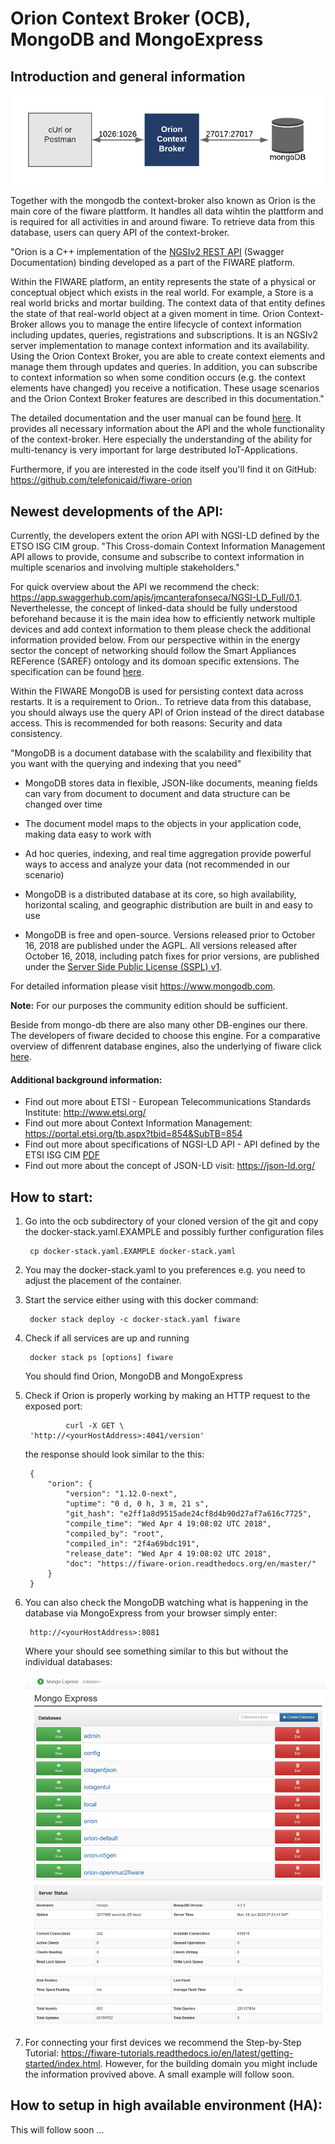 # Orion Context Broker (OCB), MongoDB and MongoExpress

## Introduction and general information

![Overview of the core generic enablers of fiware](../docs/figures/Orion.png)

Together with the mongodb the context-broker also known as Orion is the main core of the fiware plattform. It handles all data wihtin the plattform and is required for all activities in and around fiware. To retrieve data from this database, users can query API of the context-broker.

"Orion is a C++ implementation of the [NGSIv2 REST API](https://swagger.lab.fiware.org/?url=https://raw.githubusercontent.com/Fiware/specifications/master/OpenAPI/ngsiv2/ngsiv2-openapi.json#/) (Swagger Documentation) binding developed as a part of the FIWARE platform.

Within the FIWARE platform, an entity represents the state of a physical or conceptual object which exists in the real world. For example, a Store is a real world bricks and mortar building. The context data of that entity defines the state of that real-world object at a given moment in time.
Orion Context-Broker allows you to manage the entire lifecycle of context information including updates, queries, registrations and subscriptions. It is an NGSIv2 server implementation to manage context information and its availability. Using the Orion Context Broker, you are able to create context elements and manage them through updates and queries. In addition, you can subscribe to context information so when some condition occurs (e.g. the context elements have changed) you receive a notification. These usage scenarios and the Orion Context Broker features are described in this documentation."

The detailed documentation and the user manual can be found [here](https://fiware-orion.readthedocs.io/en/latest/index.html). It provides all necessary information about the API and the whole functionality of the context-broker. Here especially the understanding of the ability for multi-tenancy is very important for large destributed IoT-Applications.

Furthermore, if you are interested in the code itself you'll find it on GitHub:
https://github.com/telefonicaid/fiware-orion

## Newest developments of the API:
Currently, the developers extent the orion API with NGSI-LD defined by the ETSO ISG CIM group. "This Cross-domain Context Information Management API allows to provide, consume and subscribe to context information in multiple scenarios and involving multiple stakeholders."

For quick overview about the API we recommend the check: https://app.swaggerhub.com/apis/jmcanterafonseca/NGSI-LD_Full/0.1.
Neverthelesse, the concept of linked-data should be fully understood beforehand because it is the main idea how to efficiently network multiple devices and add context information to them please check the additional information provided below. From our perspective within in the energy sector the concept of networking should follow the Smart Appliances REFerence (SAREF) ontology and its domoan specific extensions. The specification can be found [here](https://www.etsi.org/standards-search#page=1&search=SAREF&title=1&etsiNumber=1&content=1&version=0&onApproval=1&published=1&historical=1&startDate=1988-01-15&endDate=2018-12-06&harmonized=0&keyword=&TB=&stdType=&frequency=&mandate=&collection=&sort=3).

Within the FIWARE MongoDB is used for persisting context data across restarts. It is a requirement to Orion..
To retrieve data from this database, you should always use the query API of Orion instead of the direct database access.
This is recommended for both reasons: Security and data consistency.

"MongoDB is a document database with the scalability and flexibility that you want with the querying and indexing that you need"

- MongoDB stores data in flexible, JSON-like documents, meaning fields can vary from document to document and data structure can be changed over time

- The document model maps to the objects in your application code, making data easy to work with

- Ad hoc queries, indexing, and real time aggregation provide powerful ways to access and analyze your data (not recommended in our scenario)

- MongoDB is a distributed database at its core, so high availability, horizontal scaling, and geographic distribution are built in and easy to use

- MongoDB is free and open-source. Versions released prior to October 16, 2018 are published under the AGPL. All versions released after October 16, 2018, including patch fixes for prior versions, are published under the [Server Side Public License (SSPL) v1](https://www.mongodb.com/licensing/server-side-public-license).

For detailed information please visit https://www.mongodb.com.

**Note:** For our purposes the community edition should be sufficient.

Beside from mongo-db there are also many other DB-engines our there. The developers of fiware decided to choose this engine. For a comparative overview of diffenrent database engines, also the underlying of fiware click
 [here](https://db-engines.com/en/system/CrateDB%3BInfluxDB%3BMongoDB).


#### Additional background information:
- Find out more about ETSI - European Telecommunications Standards Institute: http://www.etsi.org/
- Find out more about Context Information Management: https://portal.etsi.org/tb.aspx?tbid=854&SubTB=854
- Find out more about specifications of NGSI-LD API - API defined by the ETSI ISG CIM [PDF](https://www.etsi.org/deliver/etsi_gs/CIM/001_099/004/01.01.01_60/gs_CIM004v010101p.pdf)
- Find out more about the concept of JSON-LD visit: https://json-ld.org/

## How to start:

1. Go into the ocb subdirectory of your cloned version of the git and copy the docker-stack.yaml.EXAMPLE and possibly further configuration files

        cp docker-stack.yaml.EXAMPLE docker-stack.yaml

2. You may the docker-stack.yaml to you preferences e.g. you need to
adjust the placement of the container.

3. Start the service either using with this docker command:

        docker stack deploy -c docker-stack.yaml fiware

4. Check if all services are up and running

        docker stack ps [options] fiware
        
   You should find Orion, MongoDB and MongoExpress
         
5. Check if Orion is properly working by making an HTTP request to the exposed port:
    
                curl -X GET \
        'http://<yourHostAddress>:4041/version'
        
    the response should look similar to the this:

        {
            "orion": {
                "version": "1.12.0-next",
                "uptime": "0 d, 0 h, 3 m, 21 s",
                "git_hash": "e2ff1a8d9515ade24cf8d4b90d27af7a616c7725",
                "compile_time": "Wed Apr 4 19:08:02 UTC 2018",
                "compiled_by": "root",
                "compiled_in": "2f4a69bdc191",
                "release_date": "Wed Apr 4 19:08:02 UTC 2018",
                "doc": "https://fiware-orion.readthedocs.org/en/master/"
            }
        }


6. You can also check the MongoDB watching what is happening in the database 
via MongoExpress from your browser simply enter:
        
        http://<yourHostAddress>:8081
   
   Where your should see something similar to this but without the individual databases:
   
   ![View from Mongo Express](../docs/figures/MongoExpress.png)
   
   
7. For connecting your first devices we recommend the Step-by-Step Tutorial:
    https://fiware-tutorials.readthedocs.io/en/latest/getting-started/index.html.
    However, for the building domain you might include the information provived above. 
    A small example will follow soon.
    
## How to setup in high available environment (HA):

This will follow soon ...
